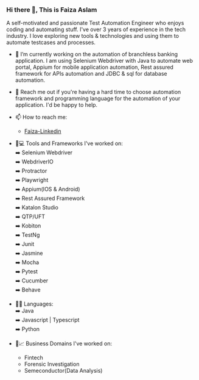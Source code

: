 ### Hi there 👋, This is Faiza Aslam

A self-motivated and passionate Test Automation Engineer who enjoys coding and automating stuff. I've over 3 years of experience in the tech industry. I love exploring new tools & technologies and using them to automate testcases and processes. 

- 🔭 I’m currently working on the automation of branchless banking application. I am using Selenium Webdriver with Java to automate web portal, Appium for mobile application automation, Rest assured framework for APIs automation and JDBC & sql for database automation.

- 💬 Reach me out if you're having a hard time to choose automation framework and programming language for the automation of your application. I'd be happy to help.
- 📫 How to reach me: 
    - [Faiza-Linkedin](https://www.linkedin.com/in/faiza-aslam04/)
- :rocket::computer: Tools and Frameworks I've worked on:<br />
      :arrow_right: Selenium Webdriver<br />
      :arrow_right: WebdriverIO<br />
      :arrow_right: Protractor<br />
      :arrow_right: Playwright<br />
      :arrow_right: Appium(IOS & Android)<br />
      :arrow_right: Rest Assured Framework<br />
      :arrow_right: Katalon Studio<br />
      :arrow_right: QTP/UFT<br />
      :arrow_right: Kobiton<br />
      :arrow_right: TestNg<br />
      :arrow_right: Junit<br />
      :arrow_right: Jasmine<br />
      :arrow_right: Mocha<br />
      :arrow_right: Pytest<br />
      :arrow_right: Cucumber<br />
      :arrow_right: Behave
    
- 👩‍💻 Languages:<br />
    :arrow_right: Java<br />
    :arrow_right: Javascript | Typescript<br />
    :arrow_right: Python<br />
    

- :rocket:📈 Business Domains I've worked on: <br />
    - Fintech<br />
    - Forensic Investigation<br />
    - Semeconductor(Data Analysis)

